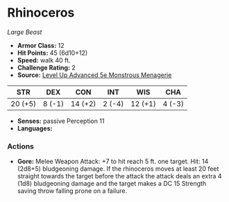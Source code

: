 # Rhinoceros

*Large* *Beast*

- **Armor Class:** 12
- **Hit Points:** 45 (6d10+12)
- **Speed:** walk 40 ft.
- **Challenge Rating:** 2
- **Source:** [Level Up Advanced 5e Monstrous Menagerie](https://www.levelup5e.com)

| STR | DEX | CON | INT | WIS | CHA |
| --- | --- | --- | --- | --- | --- |
| 20 (+5) | 8 (-1) | 14 (+2) | 2 (-4) | 12 (+1) | 4 (-3) |

- **Senses:** passive Perception 11
- **Languages:** 
### Actions
- **Gore:** Melee Weapon Attack: +7 to hit  reach 5 ft.  one target. Hit: 14 (2d8+5) bludgeoning damage. If the rhinoceros moves at least 20 feet straight towards the target before the attack  the attack deals an extra 4 (1d8) bludgeoning damage and the target makes a DC 15 Strength saving throw  falling prone on a failure.
